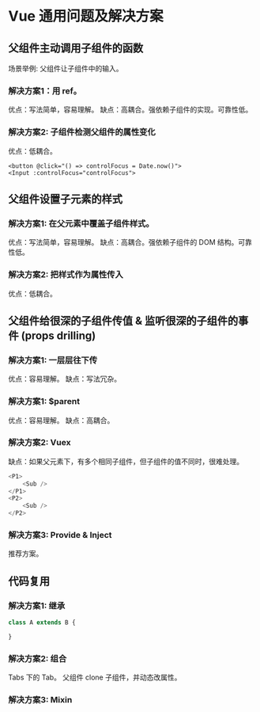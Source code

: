 # Vue 通用问题及解决方案
## 父组件主动调用子组件的函数
场景举例: 父组件让子组件中的输入。

### 解决方案1：用 ref。
优点：写法简单，容易理解。
缺点：高耦合。强依赖子组件的实现。可靠性低。

### 解决方案2: 子组件检测父组件的属性变化
优点：低耦合。

```
<button @click="() => controlFocus = Date.now()">
<Input :controlFocus="controlFocus">
```

## 父组件设置子元素的样式
### 解决方案1: 在父元素中覆盖子组件样式。
优点：写法简单，容易理解。
缺点：高耦合。强依赖子组件的 DOM 结构。可靠性低。

### 解决方案2: 把样式作为属性传入
优点：低耦合。

## 父组件给很深的子组件传值 & 监听很深的子组件的事件 (props drilling)

### 解决方案1: 一层层往下传
优点：容易理解。
缺点：写法冗杂。

### 解决方案1: $parent
优点：容易理解。
缺点：高耦合。

### 解决方案2: Vuex
缺点：如果父元素下，有多个相同子组件，但子组件的值不同时，很难处理。
```js
<P1>
    <Sub />
</P1>
<P2>
    <Sub />
</P2>
```

### 解决方案3: Provide & Inject
推荐方案。

## 代码复用
### 解决方案1: 继承
```js
class A extends B {

}
```

### 解决方案2: 组合
<!-- https://github.com/buefy/buefy/blob/dev/src/utils/SlotComponent.js -->
Tabs 下的 Tab。 父组件 clone 子组件，并动态改属性。

### 解决方案3: Mixin
